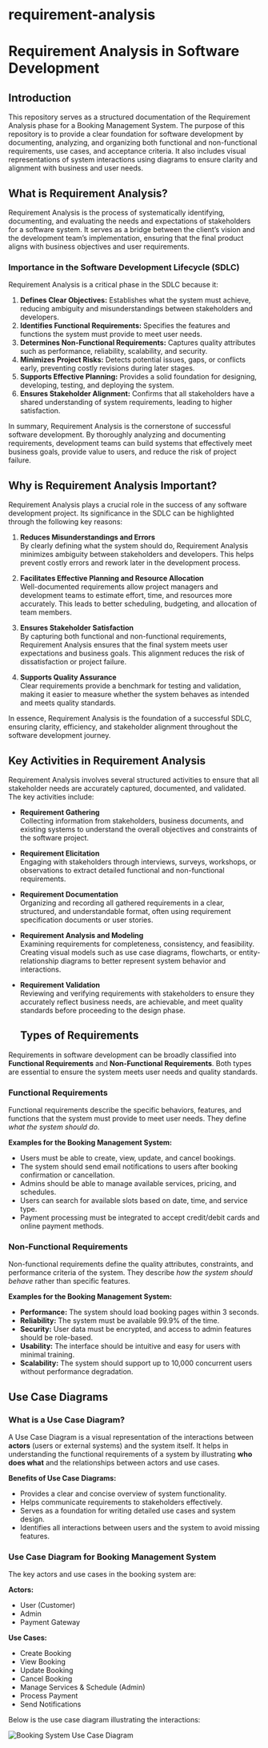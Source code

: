 # requirement-analysis
# Requirement Analysis in Software Development

## Introduction
This repository serves as a structured documentation of the Requirement Analysis phase for a Booking Management System. 
The purpose of this repository is to provide a clear foundation for software development by documenting, analyzing, and organizing both functional and non-functional requirements, use cases, and acceptance criteria. 
It also includes visual representations of system interactions using diagrams to ensure clarity and alignment with business and user needs.

## What is Requirement Analysis?

Requirement Analysis is the process of systematically identifying, documenting, and evaluating the needs and expectations of stakeholders for a software system. It serves as a bridge between the client’s vision and the development team’s implementation, ensuring that the final product aligns with business objectives and user requirements.

### Importance in the Software Development Lifecycle (SDLC)
Requirement Analysis is a critical phase in the SDLC because it:

1. **Defines Clear Objectives:** Establishes what the system must achieve, reducing ambiguity and misunderstandings between stakeholders and developers.
2. **Identifies Functional Requirements:** Specifies the features and functions the system must provide to meet user needs.
3. **Determines Non-Functional Requirements:** Captures quality attributes such as performance, reliability, scalability, and security.
4. **Minimizes Project Risks:** Detects potential issues, gaps, or conflicts early, preventing costly revisions during later stages.
5. **Supports Effective Planning:** Provides a solid foundation for designing, developing, testing, and deploying the system.
6. **Ensures Stakeholder Alignment:** Confirms that all stakeholders have a shared understanding of system requirements, leading to higher satisfaction.

In summary, Requirement Analysis is the cornerstone of successful software development. By thoroughly analyzing and documenting requirements, development teams can build systems that effectively meet business goals, provide value to users, and reduce the risk of project failure.


## Why is Requirement Analysis Important?

Requirement Analysis plays a crucial role in the success of any software development project. Its significance in the SDLC can be highlighted through the following key reasons:

1. **Reduces Misunderstandings and Errors**  
   By clearly defining what the system should do, Requirement Analysis minimizes ambiguity between stakeholders and developers. This helps prevent costly errors and rework later in the development process.

2. **Facilitates Effective Planning and Resource Allocation**  
   Well-documented requirements allow project managers and development teams to estimate effort, time, and resources more accurately. This leads to better scheduling, budgeting, and allocation of team members.

3. **Ensures Stakeholder Satisfaction**  
   By capturing both functional and non-functional requirements, Requirement Analysis ensures that the final system meets user expectations and business goals. This alignment reduces the risk of dissatisfaction or project failure.

4. **Supports Quality Assurance**  
   Clear requirements provide a benchmark for testing and validation, making it easier to measure whether the system behaves as intended and meets quality standards.

In essence, Requirement Analysis is the foundation of a successful SDLC, ensuring clarity, efficiency, and stakeholder alignment throughout the software development journey.


## Key Activities in Requirement Analysis

Requirement Analysis involves several structured activities to ensure that all stakeholder needs are accurately captured, documented, and validated. The key activities include:

- **Requirement Gathering**  
  Collecting information from stakeholders, business documents, and existing systems to understand the overall objectives and constraints of the software project.

- **Requirement Elicitation**  
  Engaging with stakeholders through interviews, surveys, workshops, or observations to extract detailed functional and non-functional requirements.

- **Requirement Documentation**  
  Organizing and recording all gathered requirements in a clear, structured, and understandable format, often using requirement specification documents or user stories.

- **Requirement Analysis and Modeling**  
  Examining requirements for completeness, consistency, and feasibility. Creating visual models such as use case diagrams, flowcharts, or entity-relationship diagrams to better represent system behavior and interactions.

- **Requirement Validation**  
  Reviewing and verifying requirements with stakeholders to ensure they accurately reflect business needs, are achievable, and meet quality standards before proceeding to the design phase.


  ## Types of Requirements

Requirements in software development can be broadly classified into **Functional Requirements** and **Non-Functional Requirements**. Both types are essential to ensure the system meets user needs and quality standards.

### Functional Requirements
Functional requirements describe the specific behaviors, features, and functions that the system must provide to meet user needs. They define *what the system should do*.

**Examples for the Booking Management System:**
- Users must be able to create, view, update, and cancel bookings.
- The system should send email notifications to users after booking confirmation or cancellation.
- Admins should be able to manage available services, pricing, and schedules.
- Users can search for available slots based on date, time, and service type.
- Payment processing must be integrated to accept credit/debit cards and online payment methods.

### Non-Functional Requirements
Non-functional requirements define the quality attributes, constraints, and performance criteria of the system. They describe *how the system should behave* rather than specific features.

**Examples for the Booking Management System:**
- **Performance:** The system should load booking pages within 3 seconds.
- **Reliability:** The system must be available 99.9% of the time.
- **Security:** User data must be encrypted, and access to admin features should be role-based.
- **Usability:** The interface should be intuitive and easy for users with minimal training.
- **Scalability:** The system should support up to 10,000 concurrent users without performance degradation.


## Use Case Diagrams

### What is a Use Case Diagram?
A Use Case Diagram is a visual representation of the interactions between **actors** (users or external systems) and the system itself. It helps in understanding the functional requirements of a system by illustrating **who does what** and the relationships between actors and use cases.

**Benefits of Use Case Diagrams:**
- Provides a clear and concise overview of system functionality.
- Helps communicate requirements to stakeholders effectively.
- Serves as a foundation for writing detailed use cases and system design.
- Identifies all interactions between users and the system to avoid missing features.

### Use Case Diagram for Booking Management System

The key actors and use cases in the booking system are:

**Actors:**
- User (Customer)
- Admin
- Payment Gateway

**Use Cases:**
- Create Booking
- View Booking
- Update Booking
- Cancel Booking
- Manage Services & Schedule (Admin)
- Process Payment
- Send Notifications

Below is the use case diagram illustrating the interactions:

![Booking System Use Case Diagram](alx-booking-uc.png)


